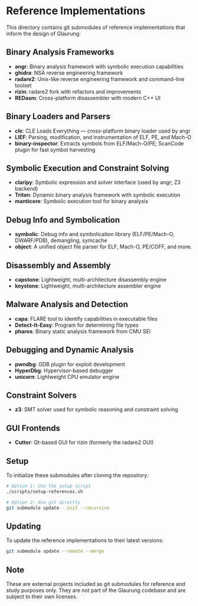 # Reference Implementations

This directory contains git submodules of reference implementations that inform the design of Glaurung:

## Binary Analysis Frameworks
- **angr**: Binary analysis framework with symbolic execution capabilities
- **ghidra**: NSA reverse engineering framework
- **radare2**: Unix-like reverse engineering framework and command-line toolset
- **rizin**: radare2 fork with refactors and improvements
- **REDasm**: Cross-platform disassembler with modern C++ UI

## Binary Loaders and Parsers
- **cle**: CLE Loads Everything — cross-platform binary loader used by angr
- **LIEF**: Parsing, modification, and instrumentation of ELF, PE, and Mach-O
- **binary-inspector**: Extracts symbols from ELF/Mach-O/PE; ScanCode plugin for fast symbol harvesting

## Symbolic Execution and Constraint Solving
- **claripy**: Symbolic expression and solver interface (used by angr; Z3 backend)
- **Triton**: Dynamic binary analysis framework with symbolic execution
- **manticore**: Symbolic execution tool for binary analysis

## Debug Info and Symbolication
- **symbolic**: Debug info and symbolication library (ELF/PE/Mach-O, DWARF/PDB), demangling, symcache
- **object**: A unified object file parser for ELF, Mach-O, PE/COFF, and more.

## Disassembly and Assembly
- **capstone**: Lightweight, multi-architecture disassembly engine
- **keystone**: Lightweight, multi-architecture assembler engine

## Malware Analysis and Detection
- **capa**: FLARE tool to identify capabilities in executable files
- **Detect-It-Easy**: Program for determining file types
- **pharos**: Binary static analysis framework from CMU SEI

## Debugging and Dynamic Analysis
- **pwndbg**: GDB plugin for exploit development
- **HyperDbg**: Hypervisor-based debugger
- **unicorn**: Lightweight CPU emulator engine

## Constraint Solvers
- **z3**: SMT solver used for symbolic reasoning and constraint solving

## GUI Frontends
- **Cutter**: Qt-based GUI for rizin (formerly the radare2 GUI)

## Setup

To initialize these submodules after cloning the repository:

```bash
# Option 1: Use the setup script
./scripts/setup-references.sh

# Option 2: Use git directly
git submodule update --init --recursive
```

## Updating

To update the reference implementations to their latest versions:

```bash
git submodule update --remote --merge
```

## Note

These are external projects included as git submodules for reference and study purposes only. They are not part of the Glaurung codebase and are subject to their own licenses.
